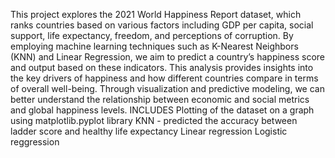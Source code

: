 This project explores the 2021 World Happiness Report dataset, which ranks countries based on various factors including GDP per capita, social support, life expectancy, freedom, and perceptions of corruption. By employing machine learning techniques such as K-Nearest Neighbors (KNN) and Linear Regression, we aim to predict a country’s happiness score and output based on these indicators. This analysis provides insights into the key drivers of happiness and how different countries compare in terms of overall well-being. 
Through visualization and predictive modeling, we can better understand the relationship between economic and social metrics and global happiness levels.
INCLUDES
Plotting of the dataset on a graph using matplotlib.pyplot library
KNN - predicted the accuracy between ladder score and healthy life expectancy
Linear regression
Logistic reggression
